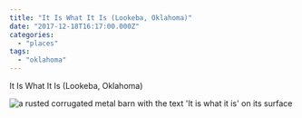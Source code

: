 ```yaml
---
title: "It Is What It Is (Lookeba, Oklahoma)"
date: "2017-12-18T16:17:00.000Z"
categories: 
  - "places"
tags: 
  - "oklahoma"
---
```


It Is What It Is (Lookeba, Oklahoma)

![a rusted corrugated metal barn with the text 'It is what it is' on its surface](images/b18b1452b7.jpg)

